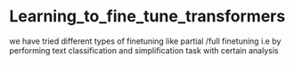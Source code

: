 # Learning_to_fine_tune_transformers
we have tried different types of finetuning like partial /full finetuning i.e by performing text classification and simplification task with certain analysis

